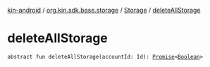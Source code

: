 [kin-android](../../index.md) / [org.kin.sdk.base.storage](../index.md) / [Storage](index.md) / [deleteAllStorage](./delete-all-storage.md)

# deleteAllStorage

`abstract fun deleteAllStorage(accountId: Id): `[`Promise`](../../org.kin.sdk.base.tools/-promise/index.md)`<`[`Boolean`](https://kotlinlang.org/api/latest/jvm/stdlib/kotlin/-boolean/index.html)`>`
